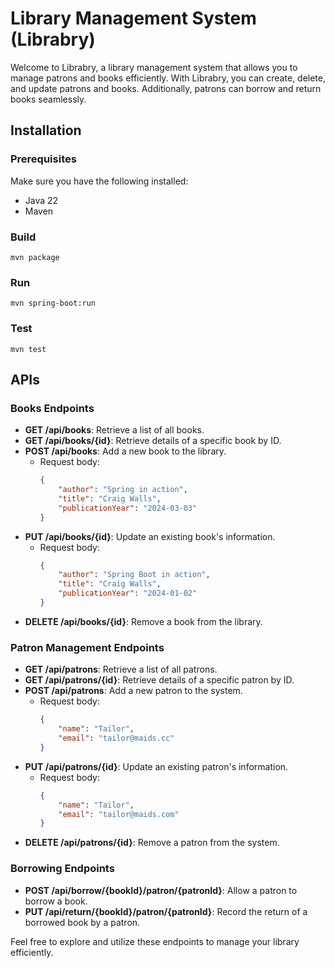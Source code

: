 # Library Management System (Librabry)

Welcome to Librabry, a library management system that allows you to manage patrons and books efficiently. With Librabry, you can create, delete, and update patrons and books. Additionally, patrons can borrow and return books seamlessly.

## Installation

### Prerequisites
Make sure you have the following installed:
- Java 22
- Maven

### Build
```
mvn package
```

### Run
```
mvn spring-boot:run
```

### Test
```
mvn test
```


## APIs

### Books Endpoints

- **GET /api/books**: Retrieve a list of all books.
- **GET /api/books/{id}**: Retrieve details of a specific book by ID.
- **POST /api/books**: Add a new book to the library.
  - Request body:
    ```json
    {
        "author": "Spring in action",
        "title": "Craig Walls",
        "publicationYear": "2024-03-03"
    }
    ```
- **PUT /api/books/{id}**: Update an existing book's information.
  - Request body:
    ```json
    {
        "author": "Spring Boot in action",
        "title": "Craig Walls",
        "publicationYear": "2024-01-02"
    }
    ```
- **DELETE /api/books/{id}**: Remove a book from the library.

### Patron Management Endpoints

- **GET /api/patrons**: Retrieve a list of all patrons.
- **GET /api/patrons/{id}**: Retrieve details of a specific patron by ID.
- **POST /api/patrons**: Add a new patron to the system.
  - Request body:
    ```json
    {
        "name": "Tailor",
        "email": "tailor@maids.cc"
    }
    ```
- **PUT /api/patrons/{id}**: Update an existing patron's information.
  - Request body:
    ```json
    {
        "name": "Tailor",
        "email": "tailor@maids.com"
    }
    ```
- **DELETE /api/patrons/{id}**: Remove a patron from the system.

### Borrowing Endpoints

- **POST /api/borrow/{bookId}/patron/{patronId}**: Allow a patron to borrow a book.
- **PUT /api/return/{bookId}/patron/{patronId}**: Record the return of a borrowed book by a patron.

Feel free to explore and utilize these endpoints to manage your library efficiently.
